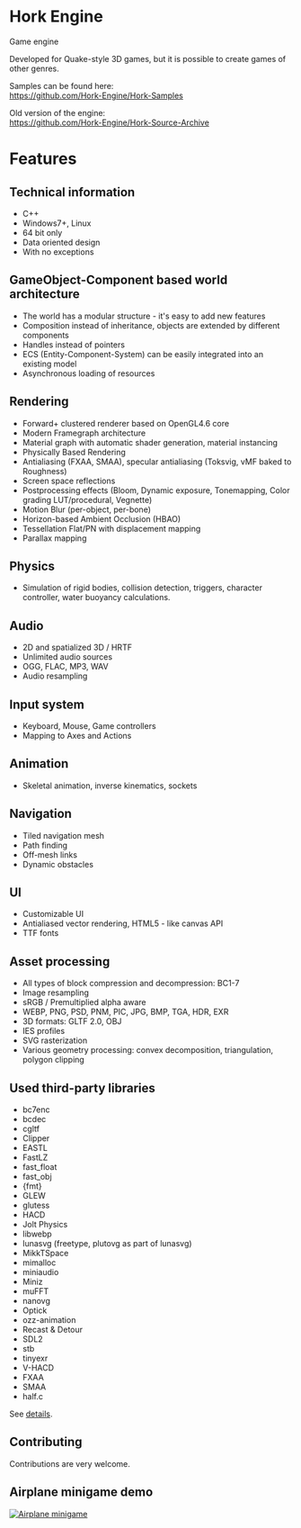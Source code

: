 # Hork Engine

Game engine

Developed for Quake-style 3D games, but it is possible to create games of other genres.

Samples can be found here:\
https://github.com/Hork-Engine/Hork-Samples

Old version of the engine:\
https://github.com/Hork-Engine/Hork-Source-Archive

# Features

## Technical information
* C++  
* Windows7+, Linux  
* 64 bit only
* Data oriented design
* With no exceptions

## GameObject-Component based world architecture
* The world has a modular structure - it's easy to add new features
* Composition instead of inheritance, objects are extended by different components
* Handles instead of pointers
* ECS (Entity-Component-System) can be easily integrated into an existing model
* Asynchronous loading of resources

## Rendering
* Forward+ clustered renderer based on OpenGL4.6 core
* Modern Framegraph architecture
* Material graph with automatic shader generation, material instancing
* Physically Based Rendering
* Antialiasing (FXAA, SMAA), specular antialiasing (Toksvig, vMF baked to Roughness)
* Screen space reflections
* Postprocessing effects (Bloom, Dynamic exposure, Tonemapping, Color grading LUT/procedural, Vegnette)
* Motion Blur (per-object, per-bone)
* Horizon-based Ambient Occlusion (HBAO)
* Tessellation Flat/PN with displacement mapping
* Parallax mapping

## Physics
* Simulation of rigid bodies, collision detection, triggers, character controller, water buoyancy calculations.

## Audio
* 2D and spatialized 3D / HRTF
* Unlimited audio sources
* OGG, FLAC, MP3, WAV
* Audio resampling

## Input system
* Keyboard, Mouse, Game controllers
* Mapping to Axes and Actions
   
## Animation
* Skeletal animation, inverse kinematics, sockets

## Navigation
* Tiled navigation mesh
* Path finding
* Off-mesh links
* Dynamic obstacles

## UI
* Customizable UI
* Antialiased vector rendering, HTML5 - like canvas API
* TTF fonts

## Asset processing
* All types of block compression and decompression: BC1-7
* Image resampling
* sRGB / Premultiplied alpha aware
* WEBP, PNG, PSD, PNM, PIC, JPG, BMP, TGA, HDR, EXR
* 3D formats: GLTF 2.0, OBJ
* IES profiles
* SVG rasterization
* Various geometry processing: convex decomposition, triangulation, polygon clipping
   
## Used third-party libraries
* bc7enc
* bcdec
* cgltf
* Clipper
* EASTL
* FastLZ
* fast_float
* fast_obj
* {fmt}
* GLEW
* glutess
* HACD
* Jolt Physics
* libwebp
* lunasvg (freetype, plutovg as part of lunasvg)
* MikkTSpace
* mimalloc
* miniaudio
* Miniz
* muFFT
* nanovg
* Optick
* ozz-animation
* Recast & Detour
* SDL2
* stb
* tinyexr
* V-HACD
* FXAA
* SMAA
* half.c

See [details](ThirdParty.md).


## Contributing
Contributions are very welcome.


## Airplane minigame demo
[![Airplane minigame](http://img.youtube.com/vi/T9h7byyu_eQ/0.jpg)](https://youtu.be/T9h7byyu_eQ "Airplane minigame")
